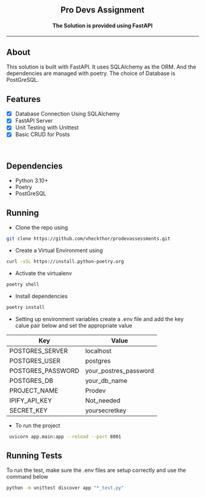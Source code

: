 <p align="center">
<h2 align="center"> Pro Devs Assignment </h2>
<h4 align="center"> The Solution is provided using FastAPI </h4>

---
## About
This solution is built with FastAPI.
It uses SQLAlchemy as the ORM. 
And the dependencies are managed with poetry.
The choice of Database is PostGreSQL.

## Features

- [x] Database Connection Using SQLAlchemy
- [x] FastAPI Server
- [x] Unit Testing with Unittest
- [x] Basic CRUD for Posts

<br>

## Dependencies

- Python 3.10+
- Poetry
- PostGreSQL

## Running

- Clone the repo using

```bash
git clone https://github.com/vheckthor/prodevassessments.git
```

- Create a Virtual Environment using

```bash
curl -sSL https://install.python-poetry.org 
```

- Activate the virtualenv

```bash
poetry shell
```

- Install dependencies

```bash
poetry install
```

- Setting up environment variables
  create a .env file and add the key calue pair below and set the appropriate value

| Key             |    Value    |
| --------------  | ----------- |
POSTGRES_SERVER   | localhost
POSTGRES_USER     | postgres
POSTGRES_PASSWORD | your_postres_password
POSTGRES_DB       | your_db_name
PROJECT_NAME      | Prodev
IPIFY_API_KEY     | Not_needed
SECRET_KEY        | yoursecretkey

- To run the project

```bash
 uvicorn app.main:app --reload --port 8001
```
## Running Tests
To run the test, make sure the .env files are setup correctly and use the command below

```bash
python -m unittest discover app "*_test.py"  
```
